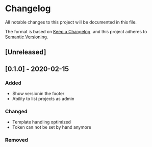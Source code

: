 # Changelog

All notable changes to this project will be documented in this file.

The format is based on [Keep a Changelog](https://keepachangelog.com/en/1.0.0/),
and this project adheres to [Semantic Versioning](https://semver.org/spec/v2.0.0.html).

## [Unreleased]


## [0.1.0] - 2020-02-15

### Added

- Show versionin the footer
- Ability to list projects as admin


### Changed

- Template handling optimized
- Token can not be set by hand anymore


### Removed
